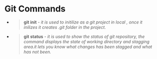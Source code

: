# Git Commands

* > **git init** - *it is used to initilize as a git project in local , once it inilizes it creates .git folder in the project.*

* > **git status** - *it is used to show the status of git repository, the command displays the state of working directory and stagging area.it lets you know what changes has been stagged and what has not been.* 
               